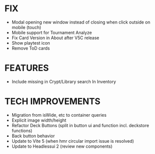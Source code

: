 # FIX
- Modal opening new window instead of closing when click outside on mobile (touch)
- Mobile support for Tournament Analyze
- Fix Card Version in About after V5C release
- Show playtest icon
- Remove ToD cards

# FEATURES
- Include missing in Crypt/Library search In Inventory

# TECH IMPROVEMENTS
- Migration from isWide, etc to container queries
- Explicit image width/height
- Refactor Deck Buttons (split in button ui and function incl. deckstore functions)
- Back button behavior
- Update to Vite 5 (when hmr circular import issue is resolved)
- Update to Headlessui 2 (review new components)
